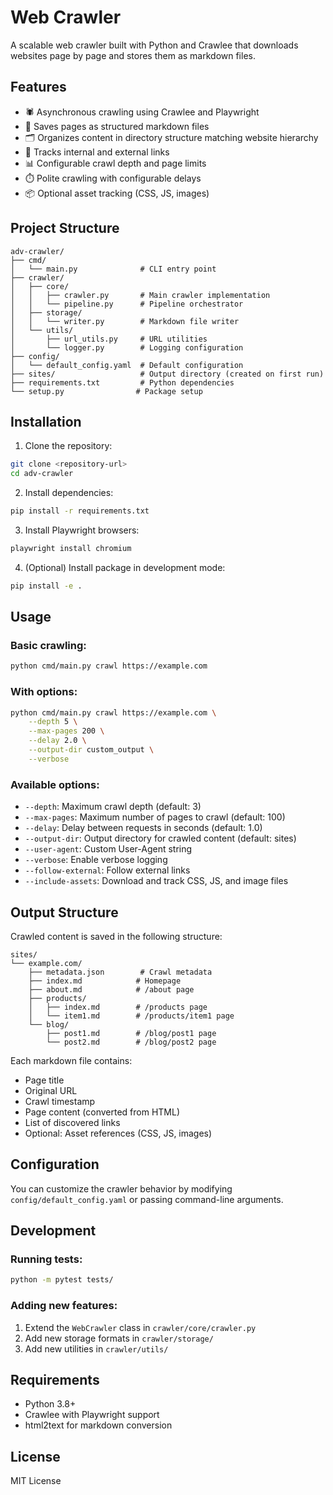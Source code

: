 # Web Crawler

A scalable web crawler built with Python and Crawlee that downloads websites page by page and stores them as markdown files.

## Features

- 🕷️ Asynchronous crawling using Crawlee and Playwright
- 📝 Saves pages as structured markdown files
- 🗂️ Organizes content in directory structure matching website hierarchy
- 🔗 Tracks internal and external links
- 📊 Configurable crawl depth and page limits
- ⏱️ Polite crawling with configurable delays
- 📦 Optional asset tracking (CSS, JS, images)

## Project Structure

```
adv-crawler/
├── cmd/
│   └── main.py              # CLI entry point
├── crawler/
│   ├── core/
│   │   ├── crawler.py       # Main crawler implementation
│   │   └── pipeline.py      # Pipeline orchestrator
│   ├── storage/
│   │   └── writer.py        # Markdown file writer
│   └── utils/
│       ├── url_utils.py     # URL utilities
│       └── logger.py        # Logging configuration
├── config/
│   └── default_config.yaml  # Default configuration
├── sites/                   # Output directory (created on first run)
├── requirements.txt         # Python dependencies
└── setup.py                # Package setup
```

## Installation

1. Clone the repository:
```bash
git clone <repository-url>
cd adv-crawler
```

2. Install dependencies:
```bash
pip install -r requirements.txt
```

3. Install Playwright browsers:
```bash
playwright install chromium
```

4. (Optional) Install package in development mode:
```bash
pip install -e .
```

## Usage

### Basic crawling:
```bash
python cmd/main.py crawl https://example.com
```

### With options:
```bash
python cmd/main.py crawl https://example.com \
    --depth 5 \
    --max-pages 200 \
    --delay 2.0 \
    --output-dir custom_output \
    --verbose
```

### Available options:
- `--depth`: Maximum crawl depth (default: 3)
- `--max-pages`: Maximum number of pages to crawl (default: 100)
- `--delay`: Delay between requests in seconds (default: 1.0)
- `--output-dir`: Output directory for crawled content (default: sites)
- `--user-agent`: Custom User-Agent string
- `--verbose`: Enable verbose logging
- `--follow-external`: Follow external links
- `--include-assets`: Download and track CSS, JS, and image files

## Output Structure

Crawled content is saved in the following structure:
```
sites/
└── example.com/
    ├── metadata.json        # Crawl metadata
    ├── index.md            # Homepage
    ├── about.md            # /about page
    ├── products/
    │   ├── index.md        # /products page
    │   └── item1.md        # /products/item1 page
    └── blog/
        ├── post1.md        # /blog/post1 page
        └── post2.md        # /blog/post2 page
```

Each markdown file contains:
- Page title
- Original URL
- Crawl timestamp
- Page content (converted from HTML)
- List of discovered links
- Optional: Asset references (CSS, JS, images)

## Configuration

You can customize the crawler behavior by modifying `config/default_config.yaml` or passing command-line arguments.

## Development

### Running tests:
```bash
python -m pytest tests/
```

### Adding new features:
1. Extend the `WebCrawler` class in `crawler/core/crawler.py`
2. Add new storage formats in `crawler/storage/`
3. Add new utilities in `crawler/utils/`

## Requirements

- Python 3.8+
- Crawlee with Playwright support
- html2text for markdown conversion

## License

MIT License